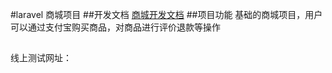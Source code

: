 #laravel 商城项目
##开发文档
[商城开发文档](https://www.showdoc.com.cn/shopbywj?page_id=5393582860502246)
##项目功能
基础的商城项目，用户可以通过支付宝购买商品，对商品进行评价退款等操作

##
线上测试网址：


